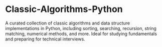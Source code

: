 # Classic-Algorithms-Python
A curated collection of classic algorithms and data structure implementations in Python, including sorting, searching, recursion, string matching, numerical methods, and more. Ideal for studying fundamentals and preparing for technical interviews.
